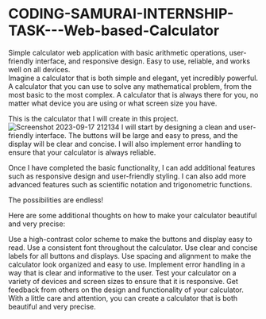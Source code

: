 # CODING-SAMURAI-INTERNSHIP-TASK---Web-based-Calculator
Simple calculator web application with basic arithmetic operations, user-friendly interface, and responsive design. Easy to use, reliable, and works well on all devices.  
Imagine a calculator that is both simple and elegant, yet incredibly powerful. A calculator that you can use to solve any mathematical problem, from the most basic to the most complex. A calculator that is always there for you, no matter what device you are using or what screen size you have.

This is the calculator that I will create in this project.
![Screenshot 2023-09-17 212134](https://github.com/Shivam143bit/CODING-SAMURAI-INTERNSHIP-TASK---Web-based-Calculator/assets/85752605/03263b7b-eeb8-41be-9876-3bdd055a8725)
I will start by designing a clean and user-friendly interface. The buttons will be large and easy to press, and the display will be clear and concise. I will also implement error handling to ensure that your calculator is always reliable.

Once I have completed the basic functionality, I can add additional features such as responsive design and user-friendly styling. I can also add more advanced features such as scientific notation and trigonometric functions.

The possibilities are endless!

Here are some additional thoughts on how to make your calculator beautiful and very precise:

Use a high-contrast color scheme to make the buttons and display easy to read.
Use a consistent font throughout the calculator.
Use clear and concise labels for all buttons and displays.
Use spacing and alignment to make the calculator look organized and easy to use.
Implement error handling in a way that is clear and informative to the user.
Test your calculator on a variety of devices and screen sizes to ensure that it is responsive.
Get feedback from others on the design and functionality of your calculator.
With a little care and attention, you can create a calculator that is both beautiful and very precise.
